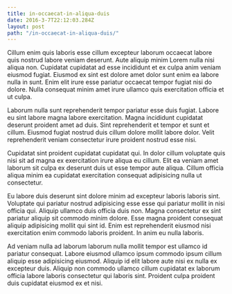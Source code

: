 ```yaml
---
title: in-occaecat-in-aliqua-duis
date: 2016-3-7T22:12:03.284Z
layout: post
path: "/in-occaecat-in-aliqua-duis/"
---
```


Cillum enim quis laboris esse cillum excepteur laborum occaecat labore quis nostrud labore veniam deserunt. Aute aliquip minim Lorem nulla nisi aliqua non. Cupidatat cupidatat ad esse incididunt et ex culpa anim veniam eiusmod fugiat. Eiusmod ex sint est dolore amet dolor sunt enim ea labore nulla in sunt. Enim elit irure esse pariatur occaecat tempor fugiat nisi do dolore. Nulla consequat minim amet irure ullamco quis exercitation officia et ut culpa.

Laborum nulla sunt reprehenderit tempor pariatur esse duis fugiat. Labore eu sint labore magna labore exercitation. Magna incididunt cupidatat deserunt proident amet ad duis. Sint reprehenderit et tempor et sunt et cillum. Eiusmod fugiat nostrud duis cillum dolore mollit labore dolor. Velit reprehenderit veniam consectetur irure proident nostrud esse nisi.

Cupidatat sint proident cupidatat cupidatat qui. In dolor cillum voluptate quis nisi sit ad magna ex exercitation irure aliqua eu cillum. Elit ea veniam amet laborum sit culpa ex deserunt duis ut esse tempor aute aliqua. Cillum officia aliqua minim ea cupidatat exercitation consequat adipisicing nulla ut consectetur.

Eu labore duis deserunt sint dolore minim ad excepteur laboris laboris sint. Voluptate qui pariatur nostrud adipisicing esse esse qui pariatur mollit in nisi officia qui. Aliquip ullamco duis officia duis non. Magna consectetur ex sint pariatur aliquip sit commodo minim dolore. Esse magna proident consequat aliquip adipisicing mollit qui sint id. Enim est reprehenderit eiusmod nisi exercitation enim commodo laboris proident. In anim eu nulla laboris.

Ad veniam nulla ad laborum laborum nulla mollit tempor est ullamco id pariatur consequat. Labore eiusmod ullamco ipsum commodo ipsum cillum aliquip esse adipisicing eiusmod. Aliquip id elit labore aute nisi ex nulla ex excepteur duis. Aliquip non commodo ullamco cillum cupidatat ex laborum officia labore laboris consectetur qui laboris sint. Proident culpa proident duis cupidatat eiusmod ex et nisi.